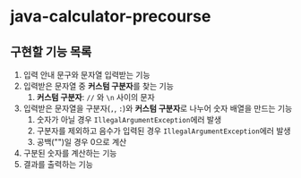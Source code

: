 # java-calculator-precourse

## 구현할 기능 목록

1. 입력 안내 문구와 문자열 입력받는 기능
2. 입력받은 문자열 중 **커스텀 구분자**를 찾는 기능
    1. **커스텀 구분자**: ``//`` 와 ``\n`` 사이의 문자
3. 입력받은 문자열을 구분자(`,`, `:`)와 **커스텀 구분자**로 나누어 숫자 배열을 만드는 기능
    1. 숫자가 아닐 경우 `IllegalArgumentException`에러 발생
    2. 구분자를 제외하고 음수가 입력된 경우 `IllegalArgumentException`에러 발생
    3. 공백("")일 경우 0으로 계산
4. 구분된 숫자를 계산하는 기능
5. 결과를 출력하는 기능